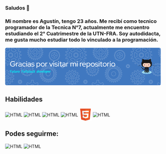 ### Saludos 👋
### Mi nombre es Agustín, tengo 23 años. Me recibí como tecnico programador de la Tecnica N°7, actualmente me encuentro estudiando el 2° Cuatrimestre de la UTN-FRA. Soy autodidacta, me gusta mucho estudiar todo lo vinculado a la programación. 
![Header](./header.png)

## Habilidades
<div>
  
<img align="center" alt="HTML" height="40" width="40" src="https://i.imgur.com/Jg2ueWF.png">
<img align="center" alt="HTML" height="40" width="40" src="https://i.imgur.com/3jugWSj.png">
<img align="center" alt="HTML" height="40" width="40" src="https://i.imgur.com/5NjVYbj.png">
<img align="center" alt="HTML" height="40" width="40" src="https://i.imgur.com/CFUfHyN.png">
<img align="center" alt="HTML" height="40" width="40" src="https://raw.githubusercontent.com/devicons/devicon/master/icons/html5/html5-original.svg">
<img align="center" alt="HTML" height="40" width="40" src="https://i.imgur.com/IzSR5E7.png">
</div>


## Podes seguirme:

<img align="center" alt="HTML" height="40" width="40" src="https://static-00.iconduck.com/assets.00/linkedin-icon-2048x2048-ya5g47j2.png"> <img align="center" alt="HTML" height="40" width="40" src="https://static.vecteezy.com/system/resources/previews/017/743/718/non_2x/instagram-icon-logo-free-png.png">
